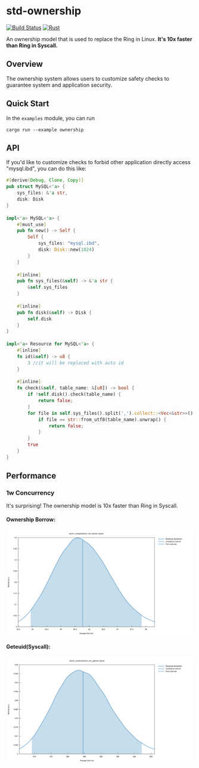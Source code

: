 # std-ownership

[![Build Status](https://github.com/Rhodes-OS/std-ownership/actions/workflows/rust.yml/badge.svg)](https://github.com/Rhodes-OS/std-ownership/actions)
[![Rust](https://img.shields.io/badge/rust-1.66.1%2B-blue.svg?maxAge=3600)](https://github.com/Rhodes-OS/std-ownership)

An ownership model that is used to replace the Ring in Linux. **It's 10x faster than Ring in Syscall.**

## Overview
The ownership system allows users to customize safety checks to guarantee system and application security.

## Quick Start
In the `examples` module, you can run
```shell
cargo run --example ownership
```

## API
If you'd like to customize checks to forbid other application directly access "mysql.ibd", you can do this like:
```rust
#[derive(Debug, Clone, Copy)]
pub struct MySQL<'a> {
    sys_files: &'a str,
    disk: Disk
}

impl<'a> MySQL<'a> {
    #[must_use]
    pub fn new() -> Self {
        Self { 
            sys_files: "mysql.ibd",
            disk: Disk::new(1024)
        }
    }

    #[inline]
    pub fn sys_files(&self) -> &'a str {
        &self.sys_files
    }

    #[inline]
    pub fn disk(&self) -> Disk {
        self.disk
    }
}

impl<'a> Resource for MySQL<'a> {
    #[inline]
    fn id(&self) -> u8 {
        3 //it will be replaced with auto id
    }

    #[inline]
    fn check(&self, table_name: &[u8]) -> bool {
        if !self.disk().check(table_name) {
            return false;
        }
        for file in self.sys_files().split(',').collect::<Vec<&str>>() {
            if file == str::from_utf8(table_name).unwrap() {
                return false;
            }
        }
        true
    }
}
```

## Performance

### 1w Concurrency

It's surprising! The ownership model is 10x faster than Ring in Syscall.

#### Ownership Borrow:
[![ownership](benches/typical_ownership.svg)](benches/typical_ownership.svg)

#### Geteuid(Syscall):
[![geteuid](benches/typical_geteuid.svg)](benches/typical_geteuid.svg)


